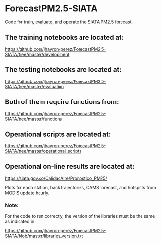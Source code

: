 # ForecastPM2.5-SIATA
Code for train, evaluate, and operate the SIATA PM2.5 forecast.

## The training notebooks are located at:

https://github.com/jhayron-perez/ForecastPM2.5-SIATA/tree/master/development

## The testing notebooks are located at:

https://github.com/jhayron-perez/ForecastPM2.5-SIATA/tree/master/evaluation

## Both of them require functions from:

https://github.com/jhayron-perez/ForecastPM2.5-SIATA/tree/master/functions

## Operational scripts are located at:
https://github.com/jhayron-perez/ForecastPM2.5-SIATA/tree/master/operational_scripts

## Operational on-line results are located at:

https://siata.gov.co/CalidadAire/Pronostico_PM25/

Plots for each station, back trajectories, CAMS forecast, and hotspots from MODIS update hourly.

### Note:

For the code to run correctly, the version of the libraries must be the same as indicated in: 

https://github.com/jhayron-perez/ForecastPM2.5-SIATA/blob/master/libraries_version.txt

